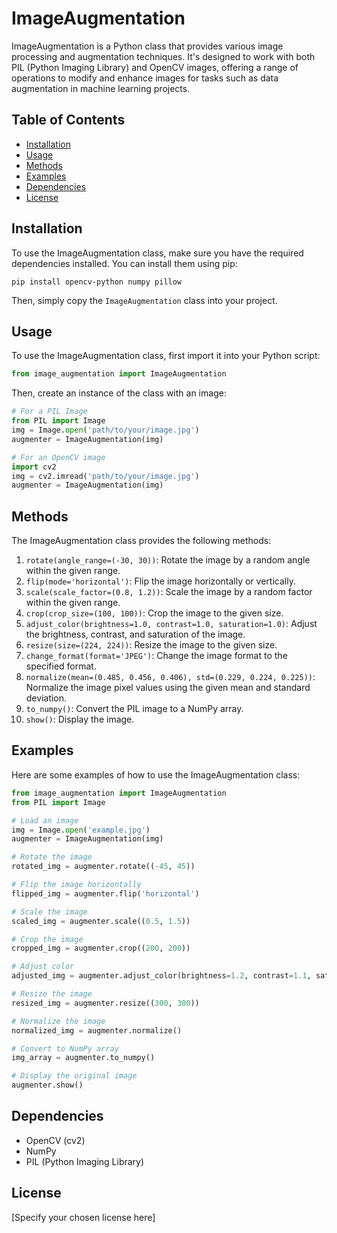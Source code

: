 # ImageAugmentation

ImageAugmentation is a Python class that provides various image processing and augmentation techniques. It's designed to work with both PIL (Python Imaging Library) and OpenCV images, offering a range of operations to modify and enhance images for tasks such as data augmentation in machine learning projects.

## Table of Contents

- [Installation](#installation)
- [Usage](#usage)
- [Methods](#methods)
- [Examples](#examples)
- [Dependencies](#dependencies)
- [License](#license)

## Installation

To use the ImageAugmentation class, make sure you have the required dependencies installed. You can install them using pip:

```
pip install opencv-python numpy pillow
```

Then, simply copy the `ImageAugmentation` class into your project.

## Usage

To use the ImageAugmentation class, first import it into your Python script:

```python
from image_augmentation import ImageAugmentation
```

Then, create an instance of the class with an image:

```python
# For a PIL Image
from PIL import Image
img = Image.open('path/to/your/image.jpg')
augmenter = ImageAugmentation(img)

# For an OpenCV image
import cv2
img = cv2.imread('path/to/your/image.jpg')
augmenter = ImageAugmentation(img)
```

## Methods

The ImageAugmentation class provides the following methods:

1. `rotate(angle_range=(-30, 30))`: Rotate the image by a random angle within the given range.
2. `flip(mode='horizontal')`: Flip the image horizontally or vertically.
3. `scale(scale_factor=(0.8, 1.2))`: Scale the image by a random factor within the given range.
4. `crop(crop_size=(100, 100))`: Crop the image to the given size.
5. `adjust_color(brightness=1.0, contrast=1.0, saturation=1.0)`: Adjust the brightness, contrast, and saturation of the image.
6. `resize(size=(224, 224))`: Resize the image to the given size.
7. `change_format(format='JPEG')`: Change the image format to the specified format.
8. `normalize(mean=(0.485, 0.456, 0.406), std=(0.229, 0.224, 0.225))`: Normalize the image pixel values using the given mean and standard deviation.
9. `to_numpy()`: Convert the PIL image to a NumPy array.
10. `show()`: Display the image.

## Examples

Here are some examples of how to use the ImageAugmentation class:

```python
from image_augmentation import ImageAugmentation
from PIL import Image

# Load an image
img = Image.open('example.jpg')
augmenter = ImageAugmentation(img)

# Rotate the image
rotated_img = augmenter.rotate((-45, 45))

# Flip the image horizontally
flipped_img = augmenter.flip('horizontal')

# Scale the image
scaled_img = augmenter.scale((0.5, 1.5))

# Crop the image
cropped_img = augmenter.crop((200, 200))

# Adjust color
adjusted_img = augmenter.adjust_color(brightness=1.2, contrast=1.1, saturation=1.1)

# Resize the image
resized_img = augmenter.resize((300, 300))

# Normalize the image
normalized_img = augmenter.normalize()

# Convert to NumPy array
img_array = augmenter.to_numpy()

# Display the original image
augmenter.show()
```

## Dependencies

- OpenCV (cv2)
- NumPy
- PIL (Python Imaging Library)

## License

[Specify your chosen license here]

